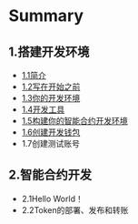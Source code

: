 # Summary

## 1.搭建开发环境

* [1.1简介](dev_env_introduce.md)
* [1.2写在开始之前](chapter1.md)
* [1.3你的开发环境](dang-shi-de.md)
* [1.4开发工具](13kai-fa-gong-ju.md)
* [1.5构建你的智能合约开发环境](15gou-jian-ni-de-zhi-neng-he-yue-kai-fa-huan-jing.md)
* [1.6创建开发钱包](16chuang-jian-kai-fa-qian-bao.md)
* 1.7创建测试账号

## 2.智能合约开发

* 2.1Hello World！
* 2.2Token的部署、发布和转账

